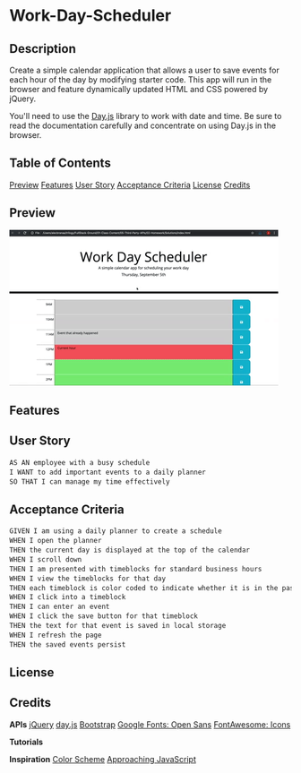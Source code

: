 # Work-Day-Scheduler

## Description

Create a simple calendar application that allows a user to save events for each hour of the day by modifying starter code. This app will run in the browser and feature dynamically updated HTML and CSS powered by jQuery.

You'll need to use the [Day.js](https://day.js.org/en/) library to work with date and time. Be sure to read the documentation carefully and concentrate on using Day.js in the browser.

## Table of Contents
[Preview](#preview)
[Features](#features)
[User Story](#user-story)
[Acceptance Criteria](#acceptance-criteria)
[License](#license)
[Credits](#credits)

## Preview
![A user clicks on slots on the color-coded calendar and edits the events.](/assets/image/05-third-party-apis-homework-demo.gif)

## Features

## User Story

```md
AS AN employee with a busy schedule
I WANT to add important events to a daily planner
SO THAT I can manage my time effectively
```

## Acceptance Criteria

```md
GIVEN I am using a daily planner to create a schedule
WHEN I open the planner
THEN the current day is displayed at the top of the calendar
WHEN I scroll down
THEN I am presented with timeblocks for standard business hours
WHEN I view the timeblocks for that day
THEN each timeblock is color coded to indicate whether it is in the past, present, or future
WHEN I click into a timeblock
THEN I can enter an event
WHEN I click the save button for that timeblock
THEN the text for that event is saved in local storage
WHEN I refresh the page
THEN the saved events persist
```

## License

## Credits

**APIs**
[jQuery](https://jquery.com/)
[day.js](https://day.js.org/en/)
[Bootstrap](https://getbootstrap.com/)
[Google Fonts: Open Sans](https://fonts.google.com/specimen/Open+Sans?query=open+sans)
[FontAwesome: Icons](https://fontawesome.com/)

**Tutorials**

**Inspiration**
[Color Scheme](https://theswiftiest.com/features/heres-a-color-palette-for-the-midnights-era/)
[Approaching JavaScript](https://codepen.io/judebloom/pen/RwGbVWB?editors=0010)

